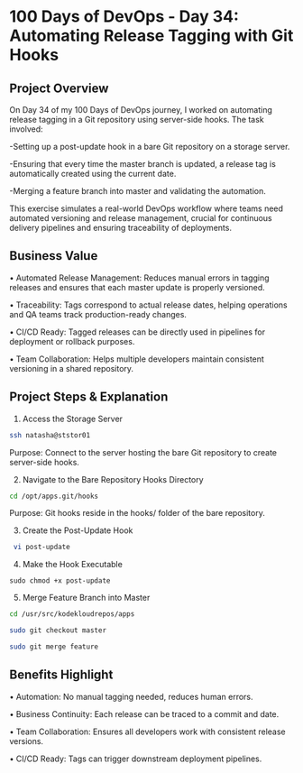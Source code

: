 # 100 Days of DevOps - Day 34: Automating Release Tagging with Git Hooks

## Project Overview
On Day 34 of my 100 Days of DevOps journey, I worked on automating release tagging in a Git repository using server-side hooks. The task involved:

-Setting up a post-update hook in a bare Git repository on a storage server.

-Ensuring that every time the master branch is updated, a release tag is automatically created using the current date.

-Merging a feature branch into master and validating the automation.

This exercise simulates a real-world DevOps workflow where teams need automated versioning and release management, crucial for continuous delivery pipelines and ensuring traceability of deployments.

## Business Value
•	Automated Release Management: Reduces manual errors in tagging releases and ensures that each master update is properly versioned.

•	Traceability: Tags correspond to actual release dates, helping operations and QA teams track production-ready changes.

•	CI/CD Ready: Tagged releases can be directly used in pipelines for deployment or rollback purposes.

•	Team Collaboration: Helps multiple developers maintain consistent versioning in a shared repository.

## Project Steps & Explanation
1. Access the Storage Server
```bash
ssh natasha@ststor01
```
Purpose: Connect to the server hosting the bare Git repository to create server-side hooks.

2. Navigate to the Bare Repository Hooks Directory
```bash
cd /opt/apps.git/hooks
```
Purpose: Git hooks reside in the hooks/ folder of the bare repository.

3. Create the Post-Update Hook
```bash
 vi post-update
```

4. Make the Hook Executable
```
sudo chmod +x post-update
```

5. Merge Feature Branch into Master
```bash
cd /usr/src/kodekloudrepos/apps

sudo git checkout master

sudo git merge feature
```

## Benefits Highlight

•	Automation: No manual tagging needed, reduces human errors.

•	Business Continuity: Each release can be traced to a commit and date.

•	Team Collaboration: Ensures all developers work with consistent release versions.

•	CI/CD Ready: Tags can trigger downstream deployment pipelines.


